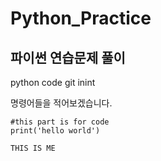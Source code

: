 # Python_Practice

## 파이썬 연습문제 풀이



python code
git inint
 
명령어들을 적어보겠습니다.

```
#this part is for code 
print('hello world')

THIS IS ME
```
